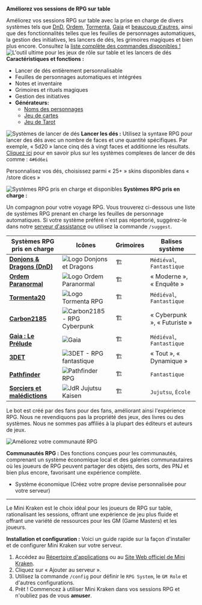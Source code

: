 **Améliorez vos sessions de RPG sur table**

Améliorez vos sessions RPG sur table avec la prise en charge de divers systèmes tels que [DnD](https://rpg.arkanus.app/systems/dnd), [Ordem](https://rpg.arkanus.app/systems/ordem), [ Tormenta](https://rpg.arkanus.app/systems/tormenta), [Gaia](https://rpg.arkanus.app/systems/gaia) et [beaucoup d'autres](https://rpg.arkanus.app/), ainsi que des fonctionnalités telles que les feuilles de personnages automatiques, la gestion des initiatives, les lancers de dés, les grimoires magiques et bien plus encore. Consultez la [liste complète des commandes disponibles !](https://rpg.arkanus.app/commands)
![L'outil ultime pour les jeux de rôle sur table et les lancers de dés](https://rpg.arkanus.app/static/img/util/bot/fr/index.webp)
**Caractéristiques et fonctions :**

- Lancer de dés entièrement personnalisable
- Feuilles de personnages automatiques et intégrées
- Notes et inventaire
- Grimoires et rituels magiques
- Gestion des initiatives
- **Générateurs:**
   - [Noms des personnages](https://rpg.arkanus.app/fr/tools/names)
   - [Jeu de cartes](https://rpg.arkanus.app/fr/tools/poker)
   - [Jeu de Tarot](https://rpg.arkanus.app/fr/tools/tarot)
  
  
![Systèmes de lancer de dés](https://rpg.arkanus.app/static/img/util/bot/fr/dice.webp)
**Lancer les dés :**
Utilisez la syntaxe RPG pour lancer des dés avec un nombre de faces et une quantité spécifiques. Par exemple, « 5d20 » lance cinq dés à vingt faces et additionne les résultats.
[Cliquez ici](https://rpg.arkanus.app/fr/dices) pour en savoir plus sur les systèmes complexes de lancer de dés comme : `4#6d6ei`

Personnalisez vos dés, choisissez parmi « 25+ » skins disponibles dans « /store dices »

![Systèmes RPG pris en charge et disponibles](https://rpg.arkanus.app/static/img/util/bot/fr/system.webp)
**Systèmes RPG pris en charge :**

Un compagnon pour votre voyage RPG. Vous trouverez ci-dessous une liste de systèmes RPG prenant en charge les feuilles de personnage automatiques. Si votre système préféré n'est pas répertorié, suggérez-le dans notre [serveur d'assistance](https://discord.com/invite/Nm3CypkQaq) ou utilisez la commande `/suggest`.

| Systèmes RPG pris en charge | Icônes | Grimoires | Balises système |
| ---------------------- | -------------------------------------------------- | -------- | ------------------- |
| **[Donjons & Dragons (DnD)](https://rpg.arkanus.app/fr/systems/dnd)** | ![Logo Donjons et Dragons](https://rpg.arkanus.app/static/img/util/bot/icons/DnD.webp) | 🏗️ | `Médiéval`, `Fantastique` |
| **[Ordem Paranormal](https://rpg.arkanus.app/fr/systems/ordem)** | ![Logo Ordem Paranormal](https://rpg.arkanus.app/static/img/util/bot/icons/Ordem.webp) | 🏗️ | « Moderne », « Enquête » |
| **[Tormenta20](https://rpg.arkanus.app/fr/systems/tormenta)** | ![Logo Tormenta RPG](https://rpg.arkanus.app/static/img/util/bot/icons/T20.webp) | 🏗️ | `Médiéval`, `Fantastique` |
| **[Carbon2185](https://rpg.arkanus.app/fr/systems/carbon)** | ![Carbon2185 - RPG Cyberpunk](https://rpg.arkanus.app/static/img/util/bot/icons/Carbon.webp) | 🏗️ | « Cyberpunk », « Futuriste » |
| **[Gaia : Le Prélude](https://rpg.arkanus.app/fr/systems/gaia)** | ![Gaia](https://rpg.arkanus.app/static/img/util/bot/icons/Gaia.webp) | 🏗️ | `Médiéval`, `Fantastique` |
| **[3DET](https://rpg.arkanus.app/fr/systems/3det)** | ![3DET - RPG fantastique](https://rpg.arkanus.app/static/img/util/bot/icons/3DET.webp) | 🏗️ | « Tout », « Dynamique » |
| **[Pathfinder](https://rpg.arkanus.app/fr/systems/pathfinder)** | ![Pathfinder RPG](https://rpg.arkanus.app/static/img/util/bot/icons/Pathfinder.webp) | 🏗️ | `Fantastique` |
| **[Sorciers et malédictions](https://rpg.arkanus.app/fr/systems/feiticeiros)** | ![JdR Jujutsu Kaisen](https://rpg.arkanus.app/static/img/util/bot/icons/FeM.webp) | 🏗️ | `Jujutsu`, `École` |

Le bot est créé par des fans pour des fans, améliorant ainsi l'expérience RPG. Nous ne revendiquons pas la propriété des jeux, des livres ou des systèmes. Nous ne sommes pas affiliés à la plupart des éditeurs et auteurs de jeux.

![Améliorez votre communauté RPG](https://rpg.arkanus.app/static/img/util/bot/fr/comunity.webp)

**Communautés RPG :**
Des fonctions conçues pour les communautés, comprenant un système économique local et des galeries communautaires où les joueurs de RPG peuvent partager des objets, des sorts, des PNJ et bien plus encore, favorisant une expérience complète.

- Système économique (Créez votre propre devise personnalisée pour votre serveur)

---

Le Mini Kraken est le choix idéal pour les joueurs de RPG sur table, rationalisant les sessions, offrant une expérience de jeu plus fluide et offrant une variété de ressources pour les GM (Game Masters) et les joueurs.

**Installation et configuration :**
Voici un guide rapide sur la façon d'installer et de configurer Mini Kraken sur votre serveur.

1. Accédez au [Répertoire d'applications](https://discord.com/application-directory/899421595125288961) ou au [Site Web officiel de Mini Kraken](https://rpg.arkanus.app).
2. Cliquez sur « Ajouter au serveur ».
3. Utilisez la commande `/config` pour définir le `RPG System`, le `GM Role` et d'autres configurations.
4. Prêt ! Commencez à utiliser Mini Kraken dans vos sessions RPG et n'oubliez pas de vous **amuser**.